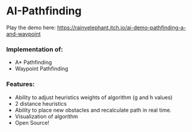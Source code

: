 # AI-Pathfinding
 
Play the demo here: https://rainyelephant.itch.io/ai-demo-pathfinding-a-and-waypoint

### Implementation of:
- A* Pathfinding
- Waypoint Pathfinding

### Features:
- Ability to adjust heuristics weights of algorithm (g and h values)
- 2 distance heuristics
- Ability to place new obstacles and recalculate path in real time.
- Visualization of algorithm
- Open Source!
